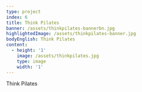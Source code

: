 ```yaml
---
type: project
index: 6
title: Think Pilates
banner: /assets/thinkpilates-bannerbn.jpg
highlightedImage: /assets/thinkpilates-banner.jpg
bodyEnglish: Think Pilates
content:
  - height: '1'
    image: /assets/thinkpilates.jpg
    type: image
    width: '1'
---
```

Think Pilates
